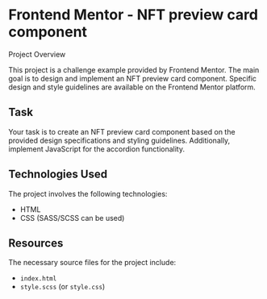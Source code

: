 # Frontend Mentor - NFT preview card component

Project Overview

This project is a challenge example provided by Frontend Mentor. The main goal is to design and implement an NFT preview card component. Specific design and style guidelines are available on the Frontend Mentor platform.

## Task

Your task is to create an NFT preview card component based on the provided design specifications and styling guidelines. Additionally, implement JavaScript for the accordion functionality.

## Technologies Used

The project involves the following technologies:

- HTML
- CSS (SASS/SCSS can be used)

## Resources

The necessary source files for the project include:

- `index.html`
- `style.scss` (or `style.css`)
